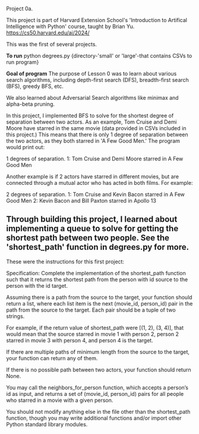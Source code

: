 Project 0a.

This project is part of Harvard Extension School's 'Introduction to Artifical Intelligence with Python' course, taught by Brian Yu.
https://cs50.harvard.edu/ai/2024/

This was the first of several projects.

**To run**
python degrees.py {directory-'small' or 'large'-that contains CSVs to run program}

**Goal of program**
The purpose of Lesson 0 was to learn about various search algorithms, including depth-first search (DFS), breadth-first search (BFS), greedy BFS, etc.

We also learned about Adversarial Search algorithms like minimax and alpha-beta pruning.

In this project, I implemented BFS to solve for the shortest degree of separation between two actors. As an example, Tom Cruise and Demi Moore have starred in the same movie (data provided in CSVs included in this project.) This means that there is only 1 degree of separation between the two actors, as they both starred in 'A Few Good Men.' The program would print out:

1 degrees of separation.
1: Tom Cruise and Demi Moore starred in A Few Good Men

Another example is if 2 actors have starred in different movies, but are connected through a mutual actor who has acted in both films. For example:

2 degrees of separation.
1: Tom Cruise and Kevin Bacon starred in A Few Good Men
2: Kevin Bacon and Bill Paxton starred in Apollo 13

Through building this project, I learned about implementing a queue to solve for getting the shortest path between two people. See the 'shortest_path' function in degrees.py for more.
----
These were the instructions for this first project:

Specification:
Complete the implementation of the shortest_path function such that it returns the shortest path from the person with id source to the person with the id target.

Assuming there is a path from the source to the target, your function should return a list, where each list item is the next (movie_id, person_id) pair in the path from the source to the target. Each pair should be a tuple of two strings.

For example, if the return value of shortest_path were [(1, 2), (3, 4)], that would mean that the source starred in movie 1 with person 2, person 2 starred in movie 3 with person 4, and person 4 is the target.

If there are multiple paths of minimum length from the source to the target, your function can return any of them.

If there is no possible path between two actors, your function should return None.

You may call the neighbors_for_person function, which accepts a person’s id as input, and returns a set of (movie_id, person_id) pairs for all people who starred in a movie with a given person.

You should not modify anything else in the file other than the shortest_path function, though you may write additional functions and/or import other Python standard library modules.

